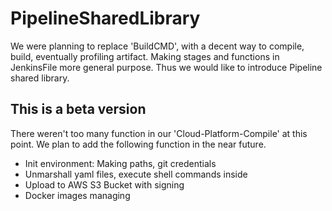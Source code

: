 # PipelineSharedLibrary

We were planning to replace 'BuildCMD', with a decent way to compile, build, eventually profiling artifact.
Making stages and functions in JenkinsFile more general purpose. Thus we would like to introduce Pipeline shared library.

## This is a beta version

There weren't too many function in our 'Cloud-Platform-Compile' at this point. We plan to add the following function in 
the near future.

- Init environment: Making paths, git credentials
- Unmarshall yaml files, execute shell commands inside
- Upload to AWS S3 Bucket with signing 
- Docker images managing
